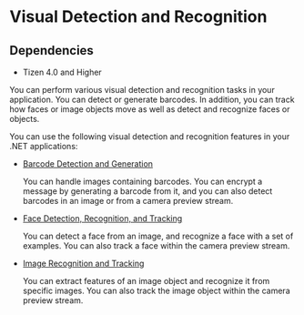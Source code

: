 # Visual Detection and Recognition
## Dependencies
-   Tizen 4.0 and Higher

You can perform various visual detection and recognition tasks in your application. You can detect or generate barcodes. In addition, you can track how faces or image objects move as well as detect and recognize faces or objects.

You can use the following visual detection and recognition features in your .NET applications:

-   [Barcode Detection and Generation](image-barcode.md)

    You can handle images containing barcodes. You can encrypt a message by generating a barcode from it, and you can also detect barcodes in an image or from a camera preview stream.

-   [Face Detection, Recognition, and Tracking](face-detection.md)

    You can detect a face from an image, and recognize a face with a set of examples. You can also track a face within the camera preview stream.

-   [Image Recognition and Tracking](image-recognition.md)

    You can extract features of an image object and recognize it from specific images. You can also track the image object within the camera preview stream.

